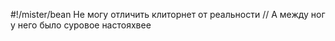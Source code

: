 #!/mister/bean
Не могу отличить клиторнет от реальности
// А между ног у него было суровое настояхвее
